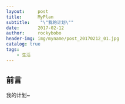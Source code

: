 ```yaml
---
layout:     post
title:      MyPlan
subtitle:    "\"我的计划\""
date:       2017-02-12
author:     rockybobo
header-img: img/myname/post_20170212_01.jpg
catalog: true
tags:
    - 生活
---
```



## 前言

  我的计划~


